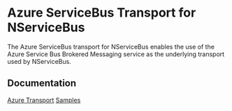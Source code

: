 # Azure ServiceBus Transport for NServiceBus

The Azure ServiceBus transport for NServiceBus enables the use of the Azure Service Bus Brokered Messaging service as the underlying transport used by NServiceBus. 

## Documentation

[Azure Transport](http://docs.particular.net/nservicebus/windows-azure-transport)
[Samples](http://docs.particular.net/samples/azure/)
